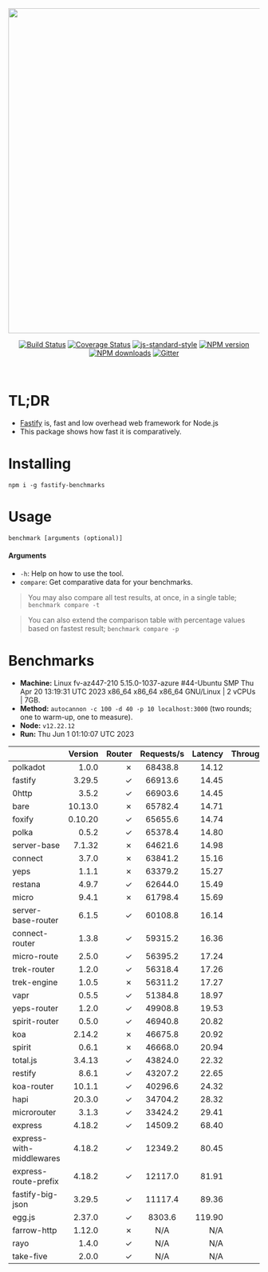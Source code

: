 <div align="center">
<img src="https://github.com/fastify/graphics/raw/master/full-logo.png" width="650" height="auto"/>
</div>

<div align="center">

[![Build Status](https://travis-ci.org/fastify/fastify.svg?branch=master)](https://travis-ci.org/fastify/fastify)
[![Coverage Status](https://coveralls.io/repos/github/fastify/fastify/badge.svg?branch=master)](https://coveralls.io/github/fastify/fastify?branch=master)
[![js-standard-style](https://img.shields.io/badge/code%20style-standard-brightgreen.svg?style=flat)](http://standardjs.com/)
[![NPM version](https://img.shields.io/npm/v/fastify.svg?style=flat)](https://www.npmjs.com/package/fastify)
[![NPM downloads](https://img.shields.io/npm/dm/fastify.svg?style=flat)](https://www.npmjs.com/package/fastify) [![Gitter](https://badges.gitter.im/gitterHQ/gitter.svg)](https://gitter.im/fastify)
</div>
<br />

# TL;DR

* [Fastify](https://github.com/fastify/fastify) is, fast and low overhead web framework for Node.js
* This package shows how fast it is comparatively.

# Installing

```
npm i -g fastify-benchmarks
```

# Usage

```
benchmark [arguments (optional)]
```

#### Arguments

* `-h`: Help on how to use the tool.
* `compare`: Get comparative data for your benchmarks.

> You may also compare all test results, at once, in a single table; `benchmark compare -t`

> You can also extend the comparison table with percentage values based on fastest result; `benchmark compare -p`
# Benchmarks
* __Machine:__ Linux fv-az447-210 5.15.0-1037-azure #44-Ubuntu SMP Thu Apr 20 13:19:31 UTC 2023 x86_64 x86_64 x86_64 GNU/Linux | 2 vCPUs | 7GB.
* __Method:__ `autocannon -c 100 -d 40 -p 10 localhost:3000` (two rounds; one to warm-up, one to measure).
* __Node:__ `v12.22.12`
* __Run:__ Thu Jun  1 01:10:07 UTC 2023

|                          | Version | Router | Requests/s | Latency | Throughput/Mb |
| :--                      | --:     | --:    | :-:        | --:     | --:           |
| polkadot                 | 1.0.0   | ✗      | 68438.8    | 14.12   | 12.21         |
| fastify                  | 3.29.5  | ✓      | 66913.6    | 14.45   | 11.93         |
| 0http                    | 3.5.2   | ✓      | 66903.6    | 14.45   | 11.93         |
| bare                     | 10.13.0 | ✗      | 65782.4    | 14.71   | 11.73         |
| foxify                   | 0.10.20 | ✓      | 65655.6    | 14.74   | 10.77         |
| polka                    | 0.5.2   | ✓      | 65378.4    | 14.80   | 11.66         |
| server-base              | 7.1.32  | ✗      | 64621.6    | 14.98   | 11.52         |
| connect                  | 3.7.0   | ✗      | 63841.2    | 15.16   | 11.39         |
| yeps                     | 1.1.1   | ✗      | 63379.2    | 15.27   | 11.30         |
| restana                  | 4.9.7   | ✓      | 62644.0    | 15.49   | 11.17         |
| micro                    | 9.4.1   | ✗      | 61798.4    | 15.69   | 11.02         |
| server-base-router       | 6.1.5   | ✓      | 60108.8    | 16.14   | 10.72         |
| connect-router           | 1.3.8   | ✓      | 59315.2    | 16.36   | 10.58         |
| micro-route              | 2.5.0   | ✓      | 56395.2    | 17.24   | 10.06         |
| trek-router              | 1.2.0   | ✓      | 56318.4    | 17.26   | 9.24          |
| trek-engine              | 1.0.5   | ✗      | 56311.2    | 17.27   | 9.24          |
| vapr                     | 0.5.5   | ✓      | 51384.8    | 18.97   | 8.43          |
| yeps-router              | 1.2.0   | ✓      | 49908.8    | 19.53   | 8.90          |
| spirit-router            | 0.5.0   | ✓      | 46940.8    | 20.82   | 8.37          |
| koa                      | 2.14.2  | ✗      | 46675.8    | 20.92   | 8.32          |
| spirit                   | 0.6.1   | ✗      | 46668.0    | 20.94   | 8.32          |
| total.js                 | 3.4.13  | ✓      | 43824.0    | 22.32   | 13.42         |
| restify                  | 8.6.1   | ✓      | 43207.2    | 22.65   | 7.79          |
| koa-router               | 10.1.1  | ✓      | 40296.6    | 24.32   | 7.19          |
| hapi                     | 20.3.0  | ✓      | 34704.2    | 28.32   | 6.19          |
| microrouter              | 3.1.3   | ✓      | 33424.2    | 29.41   | 5.96          |
| express                  | 4.18.2  | ✓      | 14509.2    | 68.40   | 2.59          |
| express-with-middlewares | 4.18.2  | ✓      | 12349.2    | 80.45   | 4.73          |
| express-route-prefix     | 4.18.2  | ✓      | 12117.0    | 81.91   | 4.48          |
| fastify-big-json         | 3.29.5  | ✓      | 11117.4    | 89.36   | 127.90        |
| egg.js                   | 2.37.0  | ✓      | 8303.6     | 119.90  | 2.92          |
| farrow-http              | 1.12.0  | ✗      | N/A        | N/A     | N/A           |
| rayo                     | 1.4.0   | ✓      | N/A        | N/A     | N/A           |
| take-five                | 2.0.0   | ✓      | N/A        | N/A     | N/A           |
